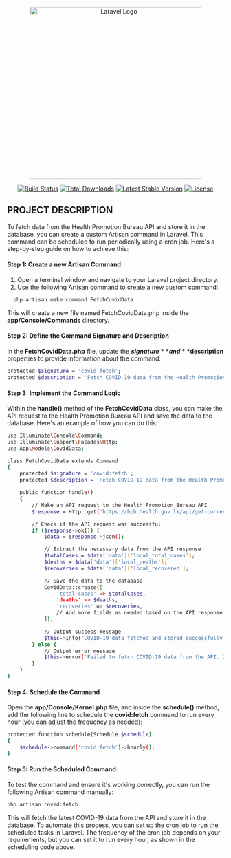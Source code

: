 <p align="center"><a href="https://laravel.com" target="_blank"><img src="https://raw.githubusercontent.com/laravel/art/master/logo-lockup/5%20SVG/2%20CMYK/1%20Full%20Color/laravel-logolockup-cmyk-red.svg" width="400" alt="Laravel Logo"></a></p>

<p align="center">
<a href="https://github.com/laravel/framework/actions"><img src="https://github.com/laravel/framework/workflows/tests/badge.svg" alt="Build Status"></a>
<a href="https://packagist.org/packages/laravel/framework"><img src="https://img.shields.io/packagist/dt/laravel/framework" alt="Total Downloads"></a>
<a href="https://packagist.org/packages/laravel/framework"><img src="https://img.shields.io/packagist/v/laravel/framework" alt="Latest Stable Version"></a>
<a href="https://packagist.org/packages/laravel/framework"><img src="https://img.shields.io/packagist/l/laravel/framework" alt="License"></a>
</p>

## PROJECT DESCRIPTION
To fetch data from the Health Promotion Bureau API and store it in the database, you can create a custom Artisan command in Laravel. This command can be scheduled to run periodically using a cron job. Here's a step-by-step guide on how to achieve this:

#### Step 1: Create a new Artisan Command
1. Open a terminal window and navigate to your Laravel project directory.
2. Use the following Artisan command to create a new custom command:


```bash
  php artisan make:command FetchCovidData

```

This will create a new file named FetchCovidData.php inside the **app/Console/Commands** directory.

#### Step 2: Define the Command Signature and Description
In the **FetchCovidData.php** file, update the **$signature** and **$description** properties to provide information about the command:

```bash
protected $signature = 'covid:fetch';
protected $description = 'Fetch COVID-19 data from the Health Promotion Bureau API and store it in the database.';

```

#### Step 3: Implement the Command Logic
Within the **handle()** method of the **FetchCovidData** class, you can make the API request to the Health Promotion Bureau API and save the data to the database. Here's an example of how you can do this:

```bash
use Illuminate\Console\Command;
use Illuminate\Support\Facades\Http;
use App\Models\CovidData;

class FetchCovidData extends Command
{
    protected $signature = 'covid:fetch';
    protected $description = 'Fetch COVID-19 data from the Health Promotion Bureau API and store it in the database.';

    public function handle()
    {
        // Make an API request to the Health Promotion Bureau API
        $response = Http::get('https://hpb.health.gov.lk/api/get-current-statistical');

        // Check if the API request was successful
        if ($response->ok()) {
            $data = $response->json();

            // Extract the necessary data from the API response
            $totalCases = $data['data']['local_total_cases'];
            $deaths = $data['data']['local_deaths'];
            $recoveries = $data['data']['local_recovered'];

            // Save the data to the database
            CovidData::create([
                'total_cases' => $totalCases,
                'deaths' => $deaths,
                'recoveries' => $recoveries,
                // Add more fields as needed based on the API response
            ]);

            // Output success message
            $this->info('COVID-19 data fetched and stored successfully!');
        } else {
            // Output error message
            $this->error('Failed to fetch COVID-19 data from the API.');
        }
    }
}

```

#### Step 4: Schedule the Command
Open the **app/Console/Kernel.php** file, and inside the **schedule()** method, add the following line to schedule the **covid:fetch** command to run every hour (you can adjust the frequency as needed):

```bash
protected function schedule(Schedule $schedule)
{
    $schedule->command('covid:fetch')->hourly();
}

```

#### Step 5: Run the Scheduled Command
To test the command and ensure it's working correctly, you can run the following Artisan command manually:

```bash
php artisan covid:fetch

```

This will fetch the latest COVID-19 data from the API and store it in the database. To automate this process, you can set up the cron job to run the scheduled tasks in Laravel. The frequency of the cron job depends on your requirements, but you can set it to run every hour, as shown in the scheduling code above.
